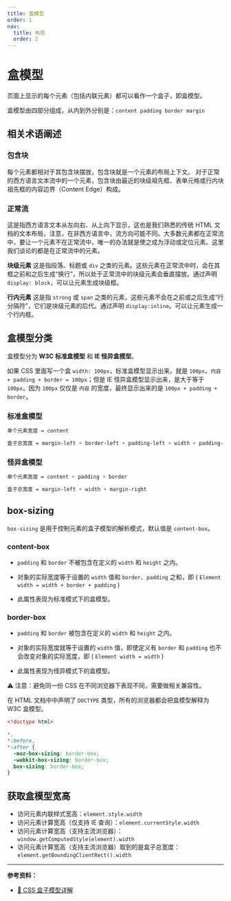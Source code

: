 ```yaml
---
title: 盒模型
order: 1
nav:
  title: 布局
  order: 2
---
```


# 盒模型

页面上显示的每个元素（包括内联元素）都可以看作一个盒子，即盒模型。

盒模型由四部分组成，从内到外分别是：`content padding border margin`

<!-- ![](../screenshots/box-model.png) -->

## 相关术语阐述

### 包含块

每个元素都相对于其包含块摆放，包含块就是一个元素的布局上下文。 对于正常的西方语言文本流中的一个元素，包含块由最近的块级祖先框、表单元格或行内块祖先框的内容边界（Content Edge）构成。

### 正常流

这是指西方语言文本从左向右、从上向下显示，这也是我们熟悉的传统 HTML 文档的文本布局，注意，在非西方语言中，流方向可能不同。大多数元素都在正常流中，要让一个元素不在正常流中，唯一的办法就是使之成为浮动或定位元素。这里我们谈论的都是在正常流中的元素。

**块级元素**
这是指段落、标题或 `div` 之类的元素。这些元素在正常流中时，会在其框之前和之后生成“换行”，所以处于正常流中的块级元素会垂直摆放。通过声明 `display: block`，可以让元素生成块级框。

**行内元素**
这是指 `strong` 或 `span` 之类的元素，这些元素不会在之前或之后生成“行分隔符”，它们是块级元素的后代。通过声明 `display:inline`。可以让元素生成一个行内框。

## 盒模型分类

盒模型分为 **W3C 标准盒模型** 和 **IE 怪异盒模型**。

如果 CSS 里面写一个盒 `width: 100px`，标准盒模型显示出来，就是 `100px`，`内容 + padding + border = 100px`；但是 IE 怪异盒模型显示出来，是大于等于 `100px`，因为 `100px` 仅仅是 `内容` 的宽度，最终显示出来的是 `100px + padding + border`。

### 标准盒模型

```css
单个元素宽度 = content

盒子总宽度 = margin-left + border-left + padding-left + width + padding-right + border-right + margin-right
```

### 怪异盒模型

```css
单个元素宽度 = content + padding + border

盒子总宽度 = margin-left + width + margin-right
```

## box-sizing

`box-sizing` 是用于控制元素的盒子模型的解析模式，默认值是 `content-box`。

### content-box

* `padding` 和 `border` 不被包含在定义的 `width` 和 `height` 之内。

* 对象的实际宽度等于设置的 `width` 值和 `border`、`padding` 之和，即 ( `Element width = width + border + padding` )

* 此属性表现为标准模式下的盒模型。

### border-box

* `padding` 和 `border` 被包含在定义的 `width` 和 `height` 之内。

* 对象的实际宽度就等于设置的 `width` 值，即使定义有 `border` 和 `padding` 也不会改变对象的实际宽度，即 ( `Element width = width` )

* 此属性表现为怪异模式下的盒模型。

⚠️ 注意：避免同一份 CSS 在不同浏览器下表现不同，需要做相关兼容性。

在 HTML 文档中中声明了 `DOCTYPE` 类型，所有的浏览器都会把盒模型解释为 W3C 盒模型。

```html
<!doctype html>
```

```css
*,
*:before,
*:after {
  -moz-box-sizing: border-box;
  -webkit-box-sizing: border-box;
  box-sizing: border-box;
}
```

## 获取盒模型宽高

* 访问元素内联样式宽高：`element.style.width`
* 访问元素计算宽高（仅支持 IE 查询）：`element.currentStyle.width`
* 访问元素计算宽高（支持主流浏览器）：`window.getComputedStyle(element).width`
* 访问元素计算宽高（支持主流浏览器）取到的是盒子总宽度：`element.getBoundingClientRect().width`

---

**参考资料：**

* [📝 CSS 盒子模型详解](https://juejin.im/entry/576f6f371532bc005fe0eae1)